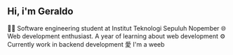## Hi, i'm Geraldo

👨‍💻 Software engineering student at Institut Teknologi Sepuluh Nopember
🌐 Web development enthusiast. A year of learning about web development
⚙️ Currently work in backend development
愛 I'm a weeb
